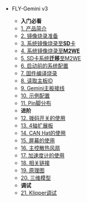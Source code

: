 * FLY-Gemini v3

    * **入门必看**
    * [1. 产品简介](/board/fly_gemini_v3/README.md)
    * [2. 镜像烧录准备](/board/fly_gemini_v3/FLY_π_mirror.md)
    * [3. 系统镜像烧录至**SD**卡](/board/fly_gemini_v3/sd_mirror.md)
    * [4. 系统镜像烧录至**M2WE**](/board/fly_gemini_v3/FLY_π_M2WE.md)
    * [5. SD卡系统**迁移**至M2WE](/board/fly_gemini_v3/sd_to_emmc.md)
    * [6. 启动前的系统配置](/board/fly_gemini_v3/config.md)
    * [7. 固件编译烧录](/board/fly_gemini_v3/flash.md)
    * [8. 读取主板ID](/board/fly_gemini_v3/readid.md)
    * [9. Gemini主板接线](/board/fly_gemini_v3/line.md)
    * [10. 示例配置](/board/fly_gemini_v3/cfg.md)
    * [11. Pin脚分布](/board/fly_gemini_v3/pins.md)
    * **进阶**
    * [12. 拨码开关的使用](/board/fly_gemini_v3/dip.md)
    * [13. 4轴扩展板](/board/fly_gemini_v3/extend.md)
    * [14. CAN Hat的使用](/board/fly_gemini_v3/canbridge.md)
    * [15. 屏幕的使用](/board/fly_gemini_v3/screen.md)
    * [16. 主控散热风扇](/board/fly_gemini_v3/corefan.md)
    * [17. 加速度计的使用](/advanced/Accelerometer)
    * [18. 相关链接](/board/fly_gemini_v3/link.md)
    * [19. 原理图](/board/fly_gemini_v3/schematic.md)
    * [20. 三维模型](/board/fly_gemini_v3/3dmodel.md)
    * **调试**
    * [21. Klipper调试](/board/fly_gemini_v3/boardtest.md)
